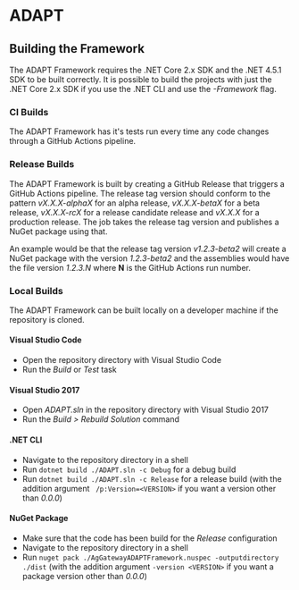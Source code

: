 # ADAPT

## Building the Framework
The ADAPT Framework requires the .NET Core 2.x SDK and the .NET 4.5.1 SDK to be built correctly. It is possible to build the projects with just the .NET Core 2.x SDK if you use the .NET CLI and use the *-Framework* flag.

### CI Builds
The ADAPT Framework has it's tests run every time any code changes through a GitHub Actions pipeline.

### Release Builds
The ADAPT Framework is built by creating a GitHub Release that triggers a GitHub Actions pipeline. The release tag version should conform to the pattern *vX.X.X-alphaX* for an alpha release, *vX.X.X-betaX* for a beta release, *vX.X.X-rcX* for a release candidate release and *vX.X.X* for a production release. The job takes the release tag version and publishes a NuGet package using that.

An example would be that the release tag version *v1.2.3-beta2* will create a NuGet package with the version *1.2.3-beta2* and the assemblies would have the file version *1.2.3.N* where **N** is the GitHub Actions run number.

### Local Builds
The ADAPT Framework can be built locally on a developer machine if the repository is cloned.

#### Visual Studio Code
- Open the repository directory with Visual Studio Code
- Run the *Build* or *Test* task

#### Visual Studio 2017
- Open *ADAPT.sln* in the repository directory with Visual Studio 2017
- Run the *Build > Rebuild Solution* command

#### .NET CLI
- Navigate to the repository directory in a shell
- Run `dotnet build ./ADAPT.sln -c Debug` for a debug build
- Run `dotnet build ./ADAPT.sln -c Release` for a release build (with the addition argument ` /p:Version=<VERSION>` if you want a version other than *0.0.0*)

#### NuGet Package

- Make sure that the code has been build for the *Release* configuration
- Navigate to the repository directory in a shell
- Run `nuget pack ./AgGatewayADAPTFramework.nuspec -outputdirectory ./dist` (with the addition argument `-version <VERSION>` if you want a package version other than *0.0.0*)
